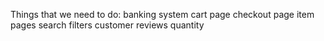 Things that we need to do:
banking system
cart page
checkout page
item pages
search
filters
customer reviews
quantity
